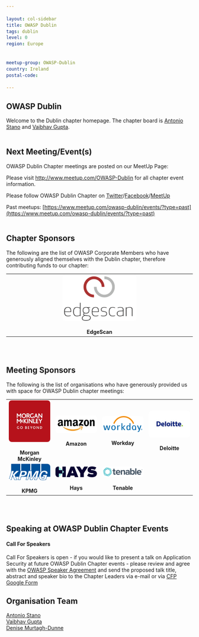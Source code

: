```yaml
---

layout: col-sidebar
title: OWASP Dublin
tags: dublin
level: 0
region: Europe


meetup-group: OWASP-Dublin
country: Ireland
postal-code: 

---
```



OWASP Dublin
-------------
Welcome to the Dublin chapter homepage. The chapter board is <a href="mailto:Antonio.stano@owasp.org">Antonio Stano</a> and <a href="mailto:vaibhav.gupta@owasp.org">Vaibhav Gupta</a>.
<br><br>

Next Meeting/Event(s)
---------------------
OWASP Dublin Chapter meetings are posted on our MeetUp Page:

Please visit <a href="http://www.meetup.com/OWASP-Dublin">http://www.meetup.com/OWASP-Dublin</a> for all chapter event information.

Please follow OWASP Dublin Chapter on <a href="https://twitter.com/OWASPIreland">Twitter</a>/<a href="https://facebook.com/OWASPIreland">Facebook</a>/<a href="https://meetup.com/OWASP-Dublin">MeetUp</a>

Past meetups: [https://www.meetup.com/owasp-dublin/events/?type=past](https://www.meetup.com/owasp-dublin/events/?type=past)
<br><br>

Chapter Sponsors
----------------
The following are the list of OWASP Corporate Members who have generously aligned themselves with the Dublin chapter, therefore contributing funds to our chapter:

<table cellpadding="10" cellspacing="0" border="0">
<tr>
    <td align="center" width="25%">
    <img src="assets/images/edgescan.png" alt="EdgeScan" style="max-width: 200px; width: 100%; height: auto; border-radius: 8px;"/>
    <br><br><b>EdgeScan</b>
    </td>
</tr>
</table>
<br><br>

Meeting Sponsors
----------------

The following is the list of organisations who have generously provided us with space for OWASP Dublin chapter meetings:

<table cellpadding="10" cellspacing="0" border="0">
<tr>
    <td align="center" width="25%">
    <img src="assets/images/Mmk.jpg" alt="Morgan McKinley" style="max-width: 200px; width: 100%; height: auto; border-radius: 8px;"/>
    <br><br><b>Morgan McKinley</b>
    </td>
    <td align="center" width="25%">
    <img src="assets/images/amazon-logo.jpg" alt="Amazon" style="max-width: 200px; width: 100%; height: auto; border-radius: 8px;"/>
    <br><br><b>Amazon</b>
    </td>
    <td align="center" width="25%">
    <img src="assets/images/workday-logo.png" alt="Workday" style="max-width: 200px; width: 100%; height: auto; border-radius: 8px;"/>
    <br><br><b>Workday</b>
    </td>
    <td align="center" width="25%">
    <img src="assets/images/deloitte.png" alt="Deloitte" style="max-width: 200px; width: 100%; height: auto; border-radius: 8px;"/>
    <br><br><b>Deloitte</b>
    </td>
</tr>
<tr>
    <td align="center" width="25%">
    <img src="assets/images/KPMG.png" alt="KPMG" style="max-width: 200px; width: 100%; height: auto; border-radius: 8px;"/>
    <br><br><b>KPMG</b>
    </td>
    <td align="center" width="25%">
    <img src="assets/images/hays.png" alt="Hays" style="max-width: 200px; width: 100%; height: auto; border-radius: 8px;"/>
    <br><br><b>Hays</b>
    </td>
    <td align="center" width="25%">
    <img src="assets/images/tenable.png" alt="Tenable" style="max-width: 200px; width: 100%; height: auto; border-radius: 8px;"/>
    <br><br><b>Tenable</b>
    </td>
    <td align="center" width="25%">
    </td>
</tr>
</table>
<br><br>

Speaking at OWASP Dublin Chapter Events
---------------------------------------

#### Call For Speakers

Call For Speakers is open - if you would like to present a talk on Application Security at future OWASP Dublin Chapter events - please review and agree with the [OWASP Speaker Agreement](https://owasp.org/www-policy/legal/speaker-agreement) and send the proposed talk title, abstract and speaker bio to the Chapter Leaders via e-mail or via [CFP Google Form](https://forms.gle/PCyXCEPLFhXJy8WV8)

Organisation Team
---------------------------------------
<a href="mailto:Antonio.stano@owasp.org">Antonio Stano</a> <br>
<a href="mailto:vaibhav.gupta@owasp.org">Vaibhav Gupta</a> <br>
<a href="mailto:denise.murtaghdunne@owasp.org">Denise Murtagh-Dunne</a> <br>

